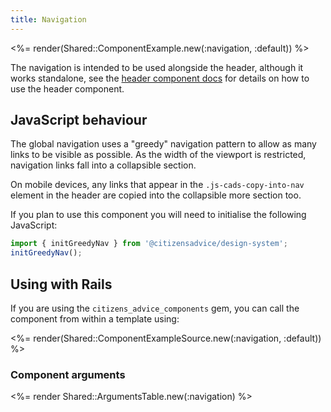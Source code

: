 ```yaml
---
title: Navigation
---
```


<%= render(Shared::ComponentExample.new(:navigation, :default)) %>

The navigation is intended to be used alongside the header, although it works standalone, see the [header component docs](/components/header) for details on how to use the header component.

## JavaScript behaviour

The global navigation uses a "greedy" navigation pattern to allow as many links to be visible as possible. As the width of the viewport is restricted, navigation links fall into a collapsible section.

On mobile devices, any links that appear in the `.js-cads-copy-into-nav` element in the header are copied into the collapsible more section too.

If you plan to use this component you will need to initialise the following JavaScript:

```js
import { initGreedyNav } from '@citizensadvice/design-system';
initGreedyNav();
```

## Using with Rails

If you are using the `citizens_advice_components` gem, you can call the component from within a template using:

<%= render(Shared::ComponentExampleSource.new(:navigation, :default)) %>

### Component arguments

<%= render Shared::ArgumentsTable.new(:navigation) %>
